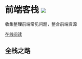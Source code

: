 # 前端客栈 [![](https://www.travis-ci.org/gengchen528/web-inn.svg?branch=master)](https://www.travis-ci.org/gengchen528/web-inn)

收集整理前端常见问题，整合前端资源

[在线阅读](https://gengchen528.github.io/web-inn/)

## 全栈之路


